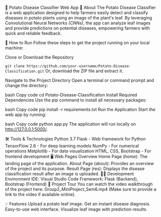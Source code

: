 🌿 Potato Disease Classifier Web App
📖 About
The Potato Disease Classifier is a web application designed to help farmers easily detect and classify diseases in potato plants using an image of the plant's leaf. By leveraging Convolutional Neural Networks (CNNs), the app can analyze leaf images and provide predictions on potential diseases, empowering farmers with quick and reliable feedback.

🚀 How to Run
Follow these steps to get the project running on your local machine:

Clone or Download the Repository

`git clone https://github.com/your-username/Potato-Disease-Classification.git`
Or, download the ZIP file and extract it.

Navigate to the Project Directory Open a terminal or command prompt and change the directory:

bash
Copy code
cd Potato-Disease-Classification
Install Required Dependencies Use the pip command to install all necessary packages:

bash
Copy code
pip install -r requirements.txt
Run the Application Start the web app by running:

bash
Copy code
python app.py
The application will run locally on http://127.0.0.1:5000/.

🛠️ Tools & Technologies
Python 3.7
Flask - Web framework for Python
TensorFlow 2.6 - For deep learning models
NumPy - For numerical operations
Matplotlib - For data visualization
HTML, CSS, Bootstrap - For frontend development
🖥️ Web Pages Overview
Home Page (home): The landing page of the application.
About Page (about): Provides an overview of the project and its purpose.
Result Page (res): Displays the disease classification result after an image is uploaded.
🧑‍💻 Development Environment
IDE: Visual Studio Code
Framework: Flask (Backend), Bootstrap (Frontend)
🎥 Project Tour
You can watch the video walkthrough of the project here: Group2_MiniProject_Sem6.mp4 (Make sure to provide a link to the video if available online).

💡 Features
Upload a potato leaf image.
Get an instant disease diagnosis.
Easy-to-use web interface.
Visualize leaf image with prediction results.
